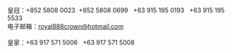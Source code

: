 皇冠：+852  5808  0023&nbsp;&nbsp;+852  5808  0699
&nbsp;&nbsp;+63 915 195 0193&nbsp;&nbsp;&nbsp;+63 915 195 5533<br>
电子邮箱：royal888crown@hotmail.com
<br>
<br>
皇家：+63 917 571 5006&nbsp;&nbsp; +63 917 571 5008
